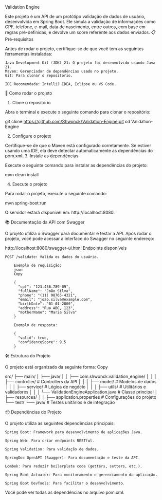 Validation Engine

Este projeto é um API de um protótipo validação de dados de usuário, desenvolvida em Spring Boot. Ele simula a validação de informações como CPF, telefone, e-mail, data de nascimento, entre outros, com base em regras pré-definidas, e devolve um score referente aos dados enviados.
📋 Pré-requisitos

Antes de rodar o projeto, certifique-se de que você tem as seguintes ferramentas instaladas:

    Java Development Kit (JDK) 21: O projeto foi desenvolvido usando Java 21.
    Maven: Gerenciador de dependências usado no projeto.
    Git: Para clonar o repositório.
    
    IDE Recomendada: IntelliJ IDEA, Eclipse ou VS Code.

🚀 Como rodar o projeto
1. Clone o repositório

Abra o terminal e execute o seguinte comando para clonar o repositório:


git clone https://github.com/Shwonck/Validation-Engine.git
cd Validation-Engine


2. Configure o projeto

Certifique-se de que o Maven está configurado corretamente. Se estiver usando uma IDE, ela deve detectar automaticamente as dependências do pom.xml.
3. Instale as dependências

Execute o seguinte comando para instalar as dependências do projeto:

mvn clean install

4. Execute o projeto

Para rodar o projeto, execute o seguinte comando:

mvn spring-boot:run


O servidor estará disponível em: http://localhost:8080.

📚 Documentação da API com Swagger

O projeto utiliza o Swagger para documentar e testar a API. Após rodar o projeto, você pode acessar a interface do Swagger no seguinte endereço:

http://localhost:8080/swagger-ui.html
Endpoints disponíveis

    POST /validate: Valida os dados do usuário.

        Exemplo de requisição:
        json
        Copy

        {
          "cpf": "123.456.789-09",
          "fullName": "João Silva",
          "phone": "(11) 98765-4321",
          "email": "joao.silva@example.com",
          "birthDate": "01-01-2000",
          "address": "Rua ABC, 123",
          "motherName": "Maria Silva"
        }

        Exemplo de resposta:

        {
          "valid": true,
          "confidenceScore": 9.5
        }

🛠️ Estrutura do Projeto

O projeto está organizado da seguinte forma:
Copy

src/
├── main/
│   ├── java/
│   │   ├── com.shwonck.validation_engine/
│   │   │   ├── controller/          # Controllers da API
│   │   │   ├── model/               # Modelos de dados
│   │   │   ├── service/             # Lógica de negócio
│   │   │   ├── utils/               # Utilitários e validadores
│   │   │   └── ValidationEngineApplication.java # Classe principal
│   ├── resources/
│   │   ├── application.properties   # Configurações do projeto
└── test/
    └── java/                        # Testes unitários e de integração

📦 Dependências do Projeto

O projeto utiliza as seguintes dependências principais:

    Spring Boot: Framework para desenvolvimento de aplicações Java.

    Spring Web: Para criar endpoints RESTful.

    Spring Validation: Para validação de dados.

    SpringDoc OpenAPI (Swagger): Para documentação e teste da API.

    Lombok: Para reduzir boilerplate code (getters, setters, etc.).

    Spring Boot Actuator: Para monitoramento e gerenciamento da aplicação.

    Spring Boot DevTools: Para facilitar o desenvolvimento.

Você pode ver todas as dependências no arquivo pom.xml.
